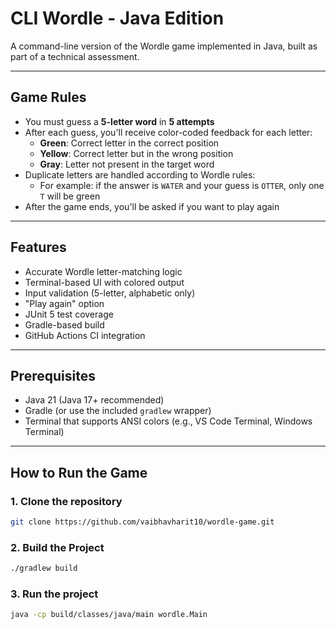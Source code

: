 # CLI Wordle - Java Edition

A command-line version of the Wordle game implemented in Java, built as part of a technical assessment.

---

## Game Rules

- You must guess a **5-letter word** in **5 attempts**
- After each guess, you'll receive color-coded feedback for each letter:
  - **Green**: Correct letter in the correct position
  - **Yellow**: Correct letter but in the wrong position
  - **Gray**: Letter not present in the target word
- Duplicate letters are handled according to Wordle rules:
  - For example: if the answer is `WATER` and your guess is `OTTER`, only one `T` will be green
- After the game ends, you'll be asked if you want to play again

---

## Features

- Accurate Wordle letter-matching logic
- Terminal-based UI with colored output
- Input validation (5-letter, alphabetic only)
- "Play again" option
- JUnit 5 test coverage
- Gradle-based build
- GitHub Actions CI integration 
---

## Prerequisites

- Java 21 (Java 17+ recommended)
- Gradle (or use the included `gradlew` wrapper)
- Terminal that supports ANSI colors (e.g., VS Code Terminal, Windows Terminal)

---

## How to Run the Game

### 1. Clone the repository
```bash
git clone https://github.com/vaibhavharit10/wordle-game.git
```
### 2. Build the Project
```bash
./gradlew build
```
### 3. Run the project
```bash
java -cp build/classes/java/main wordle.Main
```
 

